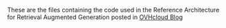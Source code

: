 These are the files containing the code used in the Reference Architecture for Retrieval Augmented Generation posted in [OVHcloud Blog](https://blog.ovhcloud.com/reference-architecture-retrieval-augmented-generation-rag/)
